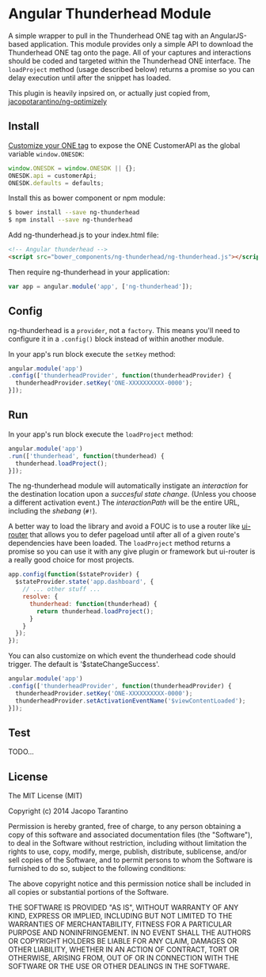 # Angular Thunderhead Module

A simple wrapper to pull in the Thunderhead ONE tag with an AngularJS-based application. This module provides only a simple API to download the Thunderhead ONE tag onto the page. All of your captures and interactions should be coded and targeted within the Thunderhead ONE interface. The `loadProject` method (usage described below) returns a promise so you can delay execution until after the snippet has loaded.

This plugin is heavily inpsired on, or actually just copied from, [jacopotarantino/ng-optimizely](https://jack.ofspades.com/angular-optimizely/index.html)

## Install

[Customize your ONE tag](https://eu2.thunderhead.com/one/help/conversations/guidance/how-do-i/one_tag_customize_intro/)
 to expose the ONE CustomerAPI as the global variable `window.ONESDK`:

```javascript
window.ONESDK = window.ONESDK || {};
ONESDK.api = customerApi;
ONESDK.defaults = defaults;
```
 
Install this as bower component or npm module:

```bash
$ bower install --save ng-thunderhead
$ npm install --save ng-thunderhead
```

Add ng-thunderhead.js to your index.html file:

```html
<!-- Angular thunderhead -->
<script src="bower_components/ng-thunderhead/ng-thunderhead.js"></script>
```

Then require ng-thunderhead in your application:

```javascript
var app = angular.module('app', ['ng-thunderhead']);
```

## Config

ng-thunderhead is a `provider`, not a `factory`. This means you'll need to configure it in a `.config()` block instead of within another module.

In your app's run block execute the `setKey` method:

```javascript
angular.module('app')
.config(['thunderheadProvider', function(thunderheadProvider) {
  thunderheadProvider.setKey('ONE-XXXXXXXXXX-0000');
}]);
```

## Run

In your app's run block execute the `loadProject` method:

```javascript
angular.module('app')
.run(['thunderhead', function(thunderhead) {
  thunderhead.loadProject();
}]);
```

The ng-thunderhead module will automatically instigate an _interaction_ for the destination location upon a _succesful state change_. (Unless you choose a different activation event.) The _interactionPath_ will be the entire URL, including the _shebang_ (`#!`).

A better way to load the library and avoid a FOUC is to use a router like [ui-router](https://github.com/angular-ui/ui-router) that allows you to defer pageload until after all of a given route's dependencies have been loaded. The `loadProject` method returns a promise so you can use it with any give plugin or framework but ui-router is a really good choice for most projects.

```javascript
app.config(function($stateProvider) {
  $stateProvider.state('app.dashboard', {
    // ... other stuff ...
    resolve: {
      thunderhead: function(thunderhead) {
        return thunderhead.loadProject();
      }
    }
  });
});
```

You can also customize on which event the thunderhead code should trigger. The default is '$stateChangeSuccess'.

```javascript
angular.module('app')
.config(['thunderheadProvider', function(thunderheadProvider) {
  thunderheadProvider.setKey('ONE-XXXXXXXXXX-0000');
  thunderheadProvider.setActivationEventName('$viewContentLoaded');
}]);
```

## Test

TODO...

## License

The MIT License (MIT)

Copyright (c) 2014 Jacopo Tarantino

Permission is hereby granted, free of charge, to any person obtaining a copy
of this software and associated documentation files (the "Software"), to deal
in the Software without restriction, including without limitation the rights
to use, copy, modify, merge, publish, distribute, sublicense, and/or sell
copies of the Software, and to permit persons to whom the Software is
furnished to do so, subject to the following conditions:

The above copyright notice and this permission notice shall be included in
all copies or substantial portions of the Software.

THE SOFTWARE IS PROVIDED "AS IS", WITHOUT WARRANTY OF ANY KIND, EXPRESS OR
IMPLIED, INCLUDING BUT NOT LIMITED TO THE WARRANTIES OF MERCHANTABILITY,
FITNESS FOR A PARTICULAR PURPOSE AND NONINFRINGEMENT. IN NO EVENT SHALL THE
AUTHORS OR COPYRIGHT HOLDERS BE LIABLE FOR ANY CLAIM, DAMAGES OR OTHER
LIABILITY, WHETHER IN AN ACTION OF CONTRACT, TORT OR OTHERWISE, ARISING FROM,
OUT OF OR IN CONNECTION WITH THE SOFTWARE OR THE USE OR OTHER DEALINGS IN
THE SOFTWARE.
